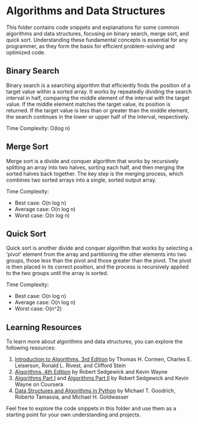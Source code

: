# Algorithms and Data Structures

This folder contains code snippets and explanations for some common algorithms and data structures, focusing on binary search, merge sort, and quick sort. Understanding these fundamental concepts is essential for any programmer, as they form the basis for efficient problem-solving and optimized code.

## Binary Search

Binary search is a searching algorithm that efficiently finds the position of a target value within a sorted array. It works by repeatedly dividing the search interval in half, comparing the middle element of the interval with the target value. If the middle element matches the target value, its position is returned. If the target value is less than or greater than the middle element, the search continues in the lower or upper half of the interval, respectively.

Time Complexity: O(log n)

## Merge Sort

Merge sort is a divide and conquer algorithm that works by recursively splitting an array into two halves, sorting each half, and then merging the sorted halves back together. The key step is the merging process, which combines two sorted arrays into a single, sorted output array.

Time Complexity:
- Best case: O(n log n)
- Average case: O(n log n)
- Worst case: O(n log n)

## Quick Sort

Quick sort is another divide and conquer algorithm that works by selecting a 'pivot' element from the array and partitioning the other elements into two groups, those less than the pivot and those greater than the pivot. The pivot is then placed in its correct position, and the process is recursively applied to the two groups until the array is sorted.

Time Complexity:
- Best case: O(n log n)
- Average case: O(n log n)
- Worst case: O(n^2)

## Learning Resources

To learn more about algorithms and data structures, you can explore the following resources:

1. [Introduction to Algorithms, 3rd Edition](https://www.amazon.com/Introduction-Algorithms-3rd-MIT-Press/dp/0262033844) by Thomas H. Cormen, Charles E. Leiserson, Ronald L. Rivest, and Clifford Stein
2. [Algorithms, 4th Edition](https://www.amazon.com/Algorithms-4th-Robert-Sedgewick/dp/032157351X) by Robert Sedgewick and Kevin Wayne
3. [Algorithms Part I](https://www.coursera.org/learn/algorithms-part1) and [Algorithms Part II](https://www.coursera.org/learn/algorithms-part2) by Robert Sedgewick and Kevin Wayne on Coursera
4. [Data Structures and Algorithms in Python](https://www.amazon.com/Structures-Algorithms-Python-Michael-Goodrich/dp/1118290275) by Michael T. Goodrich, Roberto Tamassia, and Michael H. Goldwasser

Feel free to explore the code snippets in this folder and use them as a starting point for your own understanding and projects.
